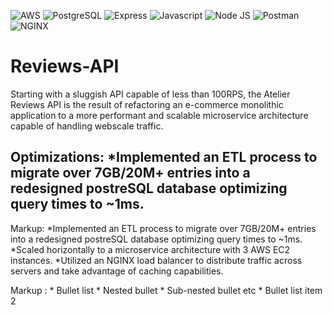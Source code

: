 ![AWS](https://img.shields.io/badge/Amazon_AWS-FF9900?style=for-the-badge&logo=amazonaws&logoColor=white)
![PostgreSQL](https://img.shields.io/badge/PostgreSQL-316192?style=for-the-badge&logo=postgresql&logoColor=white)
![Express](https://img.shields.io/badge/Express.js-000000?style=for-the-badge&logo=express&logoColor=white)
![Javascript](https://img.shields.io/badge/JavaScript-323330?style=for-the-badge&logo=javascript&logoColor=F7DF1E)
![Node JS](https://img.shields.io/badge/Node.js-339933?style=for-the-badge&logo=nodedotjs&logoColor=white)
![Postman](https://img.shields.io/badge/Postman-FF6C37?style=for-the-badge&logo=Postman&logoColor=white)
![NGINX](https://img.shields.io/badge/Nginx-009639?style=for-the-badge&logo=nginx&logoColor=white)

# Reviews-API
Starting with a sluggish API capable of less than 100RPS, the Atelier Reviews API is the result of refactoring an e-commerce monolithic application to a more performant and scalable microservice architecture capable of handling webscale traffic.

## Optimizations: *Implemented an ETL process to migrate over 7GB/20M+ entries into a redesigned postreSQL database optimizing query times to ~1ms.
Markup: 
 *Implemented an ETL process to migrate over 7GB/20M+ entries into a redesigned postreSQL database optimizing query times to ~1ms.
 *Scaled horizontally to a microservice architecture with 3 AWS EC2 instances.
 *Utilized an NGINX load balancer to distribute traffic across servers and take advantage of caching capabilities.

  Markup : * Bullet list
              * Nested bullet
                  * Sub-nested bullet etc
          * Bullet list item 2
